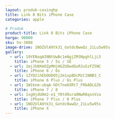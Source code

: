 ```yaml
---
layout: produk-casinghp
title: Link 8 Bits iPhone Case
categories: apple

# Produk
product-title: Link 8 Bits iPhone Case
harga: 90000
sku: hn-3088
image-drive: 1NOZUlA9tk31_Gotdc0wwQz_2iLu5w95s
gallery:
  - url: 19YENaqAINNtUwBc1eNgjZM3NpghlLjL5
    title: iPhone 5 / 5s / SE
  - url: 1mjJkNXmOZpMHjHGZUOwdQuRJuSzFZ5NC
    title: iPhone 6 / 6s
  - url: 1ZYD2ihEbOUDO5j2m1xp8DcMzC1NNB3_C
    title: iPhone 6 Plus / 6s Plus
  - url: 1W1knm-ubqA-hDt7ne6XRt7_FRbADLG2b
    title: iPhone 7 / 8
  - url: 1xgHjdU0m2-e1_Y0td9uraONwR8qsnVza
    title: iPhone 7 Plus / 8 Plus
  - url: 1NOZUlA9tk31_Gotdc0wwQz_2iLu5w95s
    title: iPhone X
---
```

